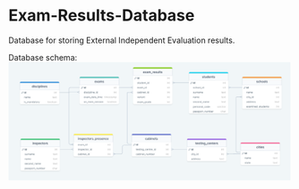 # Exam-Results-Database
Database for storing External Independent Evaluation results.

Database schema:
![alt text](https://github.com/mshabanov27/Exam-Results-Database/blob/master/ER_Diagram.png?raw=true)
